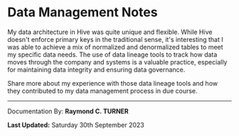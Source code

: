 # Data Management Notes

My data architecture in Hive was quite unique and flexible. While Hive doesn't enforce primary keys in the traditional sense, it's interesting that I was able to achieve a mix of normalized and denormalized tables to meet my specific data needs. The use of data lineage tools to track how data moves through the company and systems is a valuable practice, especially for maintaining data integrity and ensuring data governance.

Share more about my experience with those data lineage tools and how they contributed to my data management process in due course.

---

Documentation By: **Raymond C. TURNER**

**Last Updated:** Saturday 30th September 2023